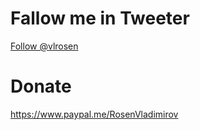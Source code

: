 # Fallow me in Tweeter
<a class="twitter-follow-button" href="https://twitter.com/vlrosen"> Follow @vlrosen</a>
# Donate
https://www.paypal.me/RosenVladimirov
